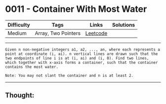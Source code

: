 # 0011 - Container With Most Water

Difficulty  | Tags | Links | Solutions
----------- | ---- | ----- | -----
Medium | Array, Two Pointers | [Leetcode](https://leetcode.com/problems/container-with-most-water/description/) |


-----------

```
Given n non-negative integers a1, a2, ..., an, where each represents a point at coordinate (i, ai). n vertical lines are drawn such that the two endpoints of line i is at (i, ai) and (i, 0). Find two lines, which together with x-axis forms a container, such that the container contains the most water.

Note: You may not slant the container and n is at least 2.
```

-----------

## Thought:
